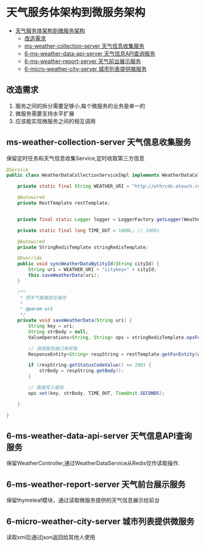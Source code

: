 # 天气服务体架构到微服务架构
<!-- TOC -->

- [天气服务体架构到微服务架构](#%E5%A4%A9%E6%B0%94%E6%9C%8D%E5%8A%A1%E4%BD%93%E6%9E%B6%E6%9E%84%E5%88%B0%E5%BE%AE%E6%9C%8D%E5%8A%A1%E6%9E%B6%E6%9E%84)
    - [改造需求](#%E6%94%B9%E9%80%A0%E9%9C%80%E6%B1%82)
    - [ms-weather-collection-server 天气信息收集服务](#ms-weather-collection-server-%E5%A4%A9%E6%B0%94%E4%BF%A1%E6%81%AF%E6%94%B6%E9%9B%86%E6%9C%8D%E5%8A%A1)
    - [6-ms-weather-data-api-server 天气信息API查询服务](#6-ms-weather-data-api-server-%E5%A4%A9%E6%B0%94%E4%BF%A1%E6%81%AFapi%E6%9F%A5%E8%AF%A2%E6%9C%8D%E5%8A%A1)
    - [6-ms-weather-report-server 天气前台展示服务](#6-ms-weather-report-server-%E5%A4%A9%E6%B0%94%E5%89%8D%E5%8F%B0%E5%B1%95%E7%A4%BA%E6%9C%8D%E5%8A%A1)
    - [6-micro-weather-city-server 城市列表提供微服务](#6-micro-weather-city-server-%E5%9F%8E%E5%B8%82%E5%88%97%E8%A1%A8%E6%8F%90%E4%BE%9B%E5%BE%AE%E6%9C%8D%E5%8A%A1)

<!-- /TOC -->
## 改造需求
1. 服务之间的拆分需要足够小,每个微服务的业务是单一的
2. 微服务需要支持水平扩展
3. 应该能实现微服务之间的相互调用

## ms-weather-collection-server 天气信息收集服务
保留定时任务和天气信息收集Service,定时收取第三方信息
```java
@Service
public class WeatherDataCollectionServiceImpl implements WeatherDataCollectionService {

    private static final String WEATHER_URI = "http://wthrcdn.etouch.cn/weather_mini?";

    @Autowired
    private RestTemplate restTemplate;


    private final static Logger logger = LoggerFactory.getLogger(WeatherDataCollectionServiceImpl.class);

    private static final long TIME_OUT = 1800L; // 1800s

    @Autowired
    private StringRedisTemplate stringRedisTemplate;

    @Override
    public void syncWeatherDataByCityId(String cityId) {
        String uri = WEATHER_URI + "citykey=" + cityId;
        this.saveWeatherData(uri);
    }

    /**
     * 把天气数据放在缓存
     *
     * @param uri
     */
    private void saveWeatherData(String uri) {
        String key = uri;
        String strBody = null;
        ValueOperations<String, String> ops = stringRedisTemplate.opsForValue();

        // 调用服务接口来获取
        ResponseEntity<String> respString = restTemplate.getForEntity(uri, String.class);

        if (respString.getStatusCodeValue() == 200) {
            strBody = respString.getBody();
        }

        // 数据写入缓存
        ops.set(key, strBody, TIME_OUT, TimeUnit.SECONDS);

    }

}
```

## 6-ms-weather-data-api-server 天气信息API查询服务
保留WeatherController,通过WeatherDataService从Redis仅作读取操作.

## 6-ms-weather-report-server 天气前台展示服务
保留thymeleaf模块，通过读取微服务提供的天气信息展示给前台

## 6-micro-weather-city-server 城市列表提供微服务
读取xml后通过json返回给其他人使用